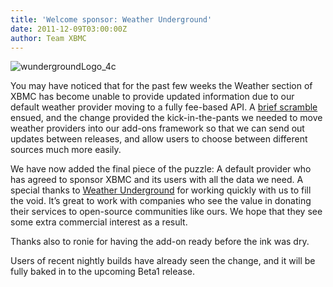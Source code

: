 ```yaml
---
title: 'Welcome sponsor: Weather Underground'
date: 2011-12-09T03:00:00Z
author: Team XBMC
---
```

![](/sites/default/files/uploads/wundergroundLogo_4c-168x101.jpg "wundergroundLogo_4c")

 You may have noticed that for the past few weeks the Weather section of XBMC has become unable to provide updated information due to our default weather provider moving to a fully fee-based API. A [brief scramble](https://kodi.wiki/natethomas/2011/11/10/weekend-weather-update/) ensued, and the change provided the kick-in-the-pants we needed to move weather providers into our add-ons framework so that we can send out updates between releases, and allow users to choose between different sources much more easily.

 We have now added the final piece of the puzzle: A default provider who has agreed to sponsor XBMC and its users with all the data we need. A special thanks to [Weather Underground](https://www.wunderground.com/) for working quickly with us to fill the void. It’s great to work with companies who see the value in donating their services to open-source communities like ours. We hope that they see some extra commercial interest as a result.

 Thanks also to ronie for having the add-on ready before the ink was dry.

 Users of recent nightly builds have already seen the change, and it will be fully baked in to the upcoming Beta1 release.

 